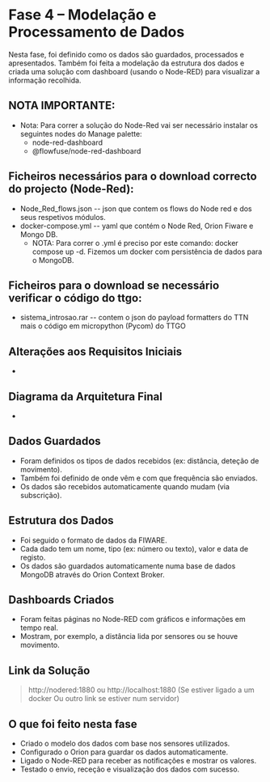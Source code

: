 # Fase 4 – Modelação e Processamento de Dados

Nesta fase, foi definido como os dados são guardados, processados e apresentados. Também foi feita a modelação da estrutura dos dados e criada uma solução com dashboard (usando o Node-RED) para visualizar a informação recolhida.

## NOTA IMPORTANTE:
- Nota: Para correr a solução do Node-Red vai ser necessário instalar os seguintes nodes do Manage palette:
    - node-red-dashboard
    - @flowfuse/node-red-dashboard

## Ficheiros necessários para o download correcto do projecto (Node-Red):
- Node_Red_flows.json -- json que contem os flows do Node red e dos seus respetivos módulos.
- docker-compose.yml -- yaml que contém o Node Red, Orion Fiware e Mongo DB.
    - NOTA: Para correr o .yml é preciso por este comando: docker compose up -d. Fizemos um docker com  persistência de dados para o MongoDB.

## Ficheiros para o download se necessário verificar o código do ttgo:
- sistema_introsao.rar -- contem o json do payload formatters do TTN mais o código em micropython (Pycom) do TTGO

## Alterações aos Requisitos Iniciais
- 

## Diagrama da Arquitetura Final
- 

## Dados Guardados
- Foram definidos os tipos de dados recebidos (ex: distância, deteção de movimento).
- Também foi definido de onde vêm e com que frequência são enviados.
- Os dados são recebidos automaticamente quando mudam (via subscrição).

## Estrutura dos Dados
- Foi seguido o formato de dados da FIWARE.
- Cada dado tem um nome, tipo (ex: número ou texto), valor e data de registo.
- Os dados são guardados automaticamente numa base de dados MongoDB através do Orion Context Broker.

## Dashboards Criados
- Foram feitas páginas no Node-RED com gráficos e informações em tempo real.
- Mostram, por exemplo, a distância lida por sensores ou se houve movimento.

## Link da Solução
> http://nodered:1880 ou http://localhost:1880 
> (Se estiver ligado a um docker Ou outro link se estiver num servidor)

## O que foi feito nesta fase
- Criado o modelo dos dados com base nos sensores utilizados.
- Configurado o Orion para guardar os dados automaticamente.
- Ligado o Node-RED para receber as notificações e mostrar os valores.
- Testado o envio, receção e visualização dos dados com sucesso.

